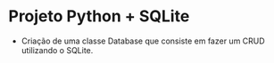 # Projeto Python + SQLite
- Criação de uma classe Database que consiste em fazer um CRUD utilizando o SQLite.
